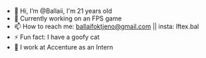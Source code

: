 - 👋 Hi, I’m @Ballaii, I'm 21 years old
- 🌱 Currently working on an FPS game
- 📫 How to reach me: ballaifoktjeno@gmail.com || insta: lftex.bal
- ⚡ Fun fact: I have a goofy cat
- 💼 I work at Accenture as an Intern

<!---
Ballaii/Ballaii is a ✨ special ✨ repository because its `README.md` (this file) appears on your GitHub profile.
You can click the Preview link to take a look at your changes.
--->
